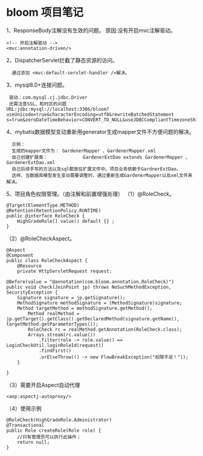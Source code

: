 # bloom 项目笔记

1、ResponseBody注解没有生效的问题。
      原因:没有开启mvc注解驱动。
      
	<!-- 开启注解驱动 -->
	<mvc:annotation-driven/>
	
2、DispatcherServlet拦截了静态资源的访问。

      通过添加 <mvc:default-servlet-handler />解决。
      
3、mysql8.0+连接问题。

     驱动：com.mysql.cj.jdbc.Driver
     还需注意SSL、和时区的问题
	URL:jdbc:mysql://localhost:3306/bloom?useUnicode=true&characterEncoding=utf8&rewriteBatchedStatement		s=true&zeroDateTimeBehavior=CONVERT_TO_NULL&useJDBCCompliantTimezoneShift=true&useLegacyDatetimeCode=false&serverTimezone=GMT%2b8&autoReconnect=true&failOverReadOnly=false&useSSL=false

4、mybatis数据模型变动重新用generator生成mapper文件不方便问题的解决。

	  示例：
	  生成的mapper文件为： GardenerMapper 、GardenerMapper.xml
	  自己创建扩展类：             GardenerExtDao extends GardenerMapper 、 GardenerExtDao.xml
	  自己后续手写的方法以及sql都放在扩展文件中。项目业务依赖于GardnerExtDao。
	  这样、当数据库模型发生变动需要调整时，通过重新生成GardenerMapper以及xml文件来解决。
 
5、项目角色权限管理。（由注解和前置增强处理）
  （1）@RoleCheck。
  
    @Target(ElementType.METHOD)
	@Retention(RetentionPolicy.RUNTIME)
	public @interface RoleCheck {
		HighGradeRole[] value() default {} ;
	}
（2）@RoleCheckAspect。
	
	@Aspect
	@Component
	public class RoleCheckAspect {
		@Resource
		private HttpServletRequest request;
	
	@Before(value = "@annotation(com.bloom.annotation.RoleCheck)")
	public void check(JoinPoint jp) throws NoSuchMethodException, SecurityException {
		Signature signature = jp.getSignature();
		MethodSignature methodSignature = (MethodSignature)signature;    
		Method targetMethod = methodSignature.getMethod();
			Method realMethod = jp.getTarget().getClass().getDeclaredMethod(signature.getName(), 	targetMethod.getParameterTypes());
			RoleCheck rc = realMethod.getAnnotation(RoleCheck.class);
			Arrays.stream(rc.value())
				.filter(role -> role.value() == LoginCheckUtil.loginRoleId(request))
				.findFirst()
				.orElseThrow(() -> new FlowBreakException("权限不足！"));
		}
	
	}
（3）需要开启Aspect自动代理

	<aop:aspectj-autoproxy/>
	
（4）使用示例

	@RoleCheck(HighGradeRole.Administrator)
	@Transactional
	public Role createRole(Role role) {
		//只有管理员可以执行此操作；
		return null;
	}
	